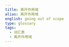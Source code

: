 ```yaml
---
title: 离开作用域
alias: 离开作用域
english: going out of scope
type: glossary
tags:
  - 词汇表
  - 离开作用域
---
```

